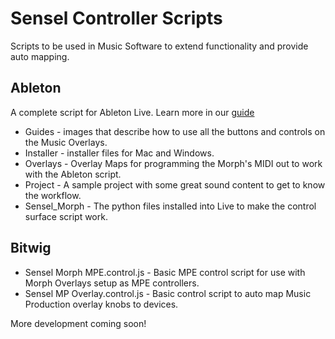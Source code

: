 # Sensel Controller Scripts

Scripts to be used in Music Software to extend functionality and provide auto mapping.

## Ableton
A complete script for Ableton Live. Learn more in our [guide](http://guide.sensel.com/morph_software/#ableton-live-control-surface)

* Guides - images that describe how to use all the buttons and controls on the Music Overlays.
* Installer - installer files for Mac and Windows.
* Overlays - Overlay Maps for programming the Morph's MIDI out to work with the Ableton script.
* Project - A sample project with some great sound content to get to know the workflow.
* Sensel_Morph - The python files installed into Live to make the control surface script work.

## Bitwig

* Sensel Morph MPE.control.js - Basic MPE control script for use with Morph Overlays setup as MPE controllers.
* Sensel MP Overlay.control.js - Basic control script to auto map Music Production overlay knobs to devices.

More development coming soon!
